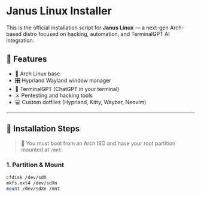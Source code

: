 # Janus Linux Installer

This is the official installation script for **Janus Linux** — a next-gen Arch-based distro focused on hacking, automation, and TerminalGPT AI integration.

## 🧠 Features

- 🚀 Arch Linux base
- 🎛 Hyprland Wayland window manager
- 🧠 TerminalGPT (ChatGPT in your terminal)
- ⚔️ Pentesting and hacking tools
- 💻 Custom dotfiles (Hyprland, Kitty, Waybar, Neovim)

---

## 🔧 Installation Steps

> 🛑 You must boot from an Arch ISO and have your root partition mounted at `/mnt`.

### 1. Partition & Mount

```bash
cfdisk /dev/sdX
mkfs.ext4 /dev/sdXn
mount /dev/sdXn /mnt
